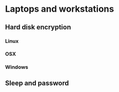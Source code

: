 # Laptops and workstations

## Hard disk encryption

### Linux

### OSX

### Windows

## Sleep and password

